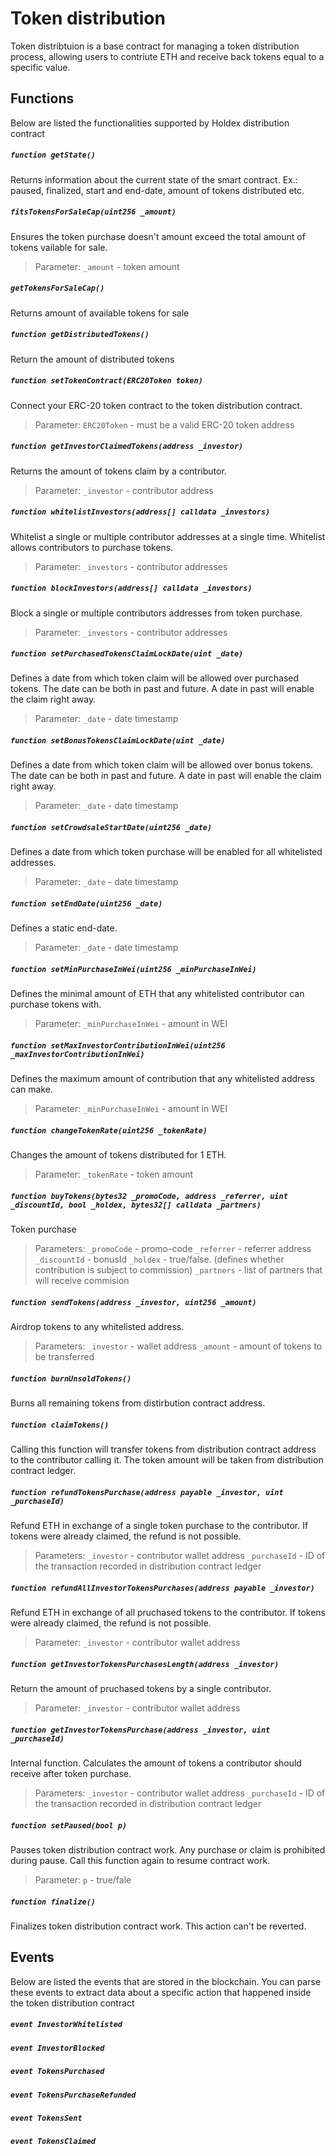 # Token distribution
Token distribtuion is a base contract for managing a token distribution process, allowing users to contriute ETH and receive back tokens equal to a specific value. 


## Functions
Below are listed the functionalities supported by Holdex distribution contract


##### `function getState()` 
Returns information about the current state of the smart contract. Ex.: paused, finalized, start and end-date, amount of tokens distributed etc.


##### `fitsTokensForSaleCap(uint256 _amount)`
Ensures the token purchase doesn't amount exceed the total amount of tokens vailable for sale. 
>Parameter:
`_amount` - token amount

##### `getTokensForSaleCap()`
Returns amount of available tokens for sale


##### `function getDistributedTokens()`
Return the amount of distributed tokens


##### `function setTokenContract(ERC20Token token)`
Connect your ERC-20 token contract to the token distribution contract. 
>Parameter:
`ERC20Token` - must be a valid ERC-20 token address


##### `function getInvestorClaimedTokens(address _investor)`
Returns the amount of tokens claim by a contributor.
>Parameter:
>`_investor` - contributor address


##### `function whitelistInvestors(address[] calldata _investors)`
Whitelist a single or multiple contributor addresses at a single time. Whitelist allows contributors to purchase tokens. 
>Parameter:
>`_investors` - contributor addresses

##### `function blockInvestors(address[] calldata _investors)`
Block a single or multiple contributors addresses from token purchase.
>Parameter:
>`_investors` - contributor addresses

##### `function setPurchasedTokensClaimLockDate(uint _date)`
Defines a date from which token claim will be allowed over purchased tokens. The date can be both in past and future. A date in past will enable the claim right away.
>Parameter:
>`_date` - date timestamp


##### `function setBonusTokensClaimLockDate(uint _date)`
Defines a date from which token claim will be allowed over bonus tokens. The date can be both in past and future. A date in past will enable the claim right away.
>Parameter:
>`_date` - date timestamp

##### `function setCrowdsaleStartDate(uint256 _date)`
Defines a date from which token purchase will be enabled for all whitelisted addresses.
>Parameter:
>`_date` - date timestamp

##### `function setEndDate(uint256 _date)`
Defines a static end-date. 
>Parameter:
>`_date` - date timestamp

##### `function setMinPurchaseInWei(uint256 _minPurchaseInWei)`
Defines the minimal amount of ETH that any whitelisted contributor can purchase tokens with.
>Parameter:
>`_minPurchaseInWei` - amount in WEI

##### `function setMaxInvestorContributionInWei(uint256 _maxInvestorContributionInWei)`
Defines the maximum amount of contribution that any whitelisted address can make. 
>Parameter:
>`_minPurchaseInWei` - amount in WEI

##### `function changeTokenRate(uint256 _tokenRate)`
Changes the amount of tokens distributed for 1 ETH.
>Parameter:
>`_tokenRate` - token amount


##### `function buyTokens(bytes32 _promoCode, address _referrer, uint _discountId, bool _holdex, bytes32[] calldata _partners)`
Token purchase
>Parameters:
>`_promoCode` - promo-code
>`_referrer` - referrer address
>`_discountId` - bonusId
>`_holdex` - true/false. (defines whether contribution is subject to commission)
>`_partners` - list of partners that will receive commision


##### `function sendTokens(address _investor, uint256 _amount)`
Airdrop tokens to any whitelisted address.
>Parameters:
>`_investor` - wallet address
>`_amount` - amount of tokens to be transferred


##### `function burnUnsoldTokens()`
Burns all remaining tokens from distirbution contract address.


##### `function claimTokens()`
Calling this function will transfer tokens from distribution contract address to the contributor calling it. The token amount will be taken from distribution contract ledger.

##### `function refundTokensPurchase(address payable _investor, uint _purchaseId)`
Refund ETH in exchange of a single token purchase to the contributor. If tokens were already claimed, the refund is not possible. 
>Parameters:
>`_investor` - contributor wallet address
>`_purchaseId` - ID of the transaction recorded in distribution contract ledger


##### `function refundAllInvestorTokensPurchases(address payable _investor)`
Refund ETH in exchange of all pruchased tokens to the contributor. If tokens were already claimed, the refund is not possible.
>Parameter:
>`_investor` - contributor wallet address



##### `function getInvestorTokensPurchasesLength(address _investor)`
Return the amount of pruchased tokens by a single contributor. 
>Parameter:
>`_investor` - contributor wallet address


##### `function getInvestorTokensPurchase(address _investor, uint _purchaseId)`
Internal function. Calculates the amount of tokens a contributor should receive after token purchase. 
>Parameters:
>`_investor` - contributor wallet address
>`_purchaseId` - ID of the transaction recorded in distribution contract ledger


##### `function setPaused(bool p)`
Pauses token distribution contract work. Any purchase or claim is prohibited during pause. Call this function again to resume contract work.
>Parameter:
>`p` - true/fale


##### `function finalize()`
Finalizes token distribution contract work. This action can't be reverted. 

## Events
Below are listed the events that are stored in the blockchain. You can parse these events to extract data about a specific action that happened inside the token distribution contract

##### `event InvestorWhitelisted`
##### `event InvestorBlocked`
##### `event TokensPurchased`
##### `event TokensPurchaseRefunded`
##### `event TokensSent`
##### `event TokensClaimed`